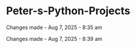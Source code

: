 # Peter-s-Python-Projects

Changes made - Aug 7, 2025 - 8:35 am 

Changes made - Aug 7, 2025 - 8:39 am 
